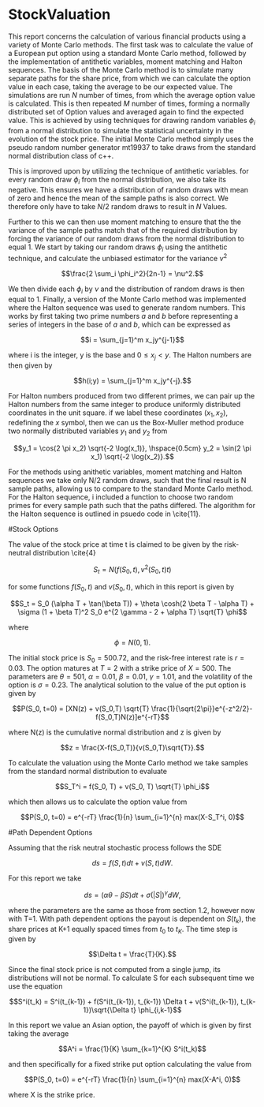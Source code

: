 # StockValuation

This report concerns the calculation of various financial products using a variety of Monte Carlo methods. The first task was to calculate the value of a European put option using a standard Monte Carlo method, followed by the implementation of antithetic variables, moment matching and Halton sequences. The basis of the Monte Carlo method is to simulate many separate paths for the share price, from which we can calculate the option value in each case, taking the average to be our expected value. The simulations are run $N$ number of times, from which the average option value is calculated. This is then repeated $M$ number of times, forming a normally distributed set of Option values and averaged again to find the expected value. This is achieved by using techniques for drawing random variables $\phi_i$ from a normal distribution to simulate the statistical uncertainty in the evolution of the stock price. The initial Monte Carlo method simply uses the pseudo random number generator mt19937 to take draws from the standard normal distribution class of c++. 

This is improved upon by utilizing the technique of antithetic variables. for every random draw $\phi_i$ from the normal distribution, we also take its negative. This ensures we have a distribution of random draws with mean of zero and hence the mean of the sample paths is also correct. We therefore only have to take $N/2$ random draws to result in $N$ Values. 

Further to this we can then use moment matching to ensure that the the variance of the sample paths match that of the required distribution by forcing the variance of our random draws from the normal distribution to equal 1. We start by taking our random draws $\phi_i$ using the antithetic technique, and calculate the unbiased estimator for the variance $\nu^2$


$$\frac{2 \sum_i \phi_i^2}{2n-1} = \nu^2.$$


We then divide each $\phi_i$ by $\nu$ and the distribution of random draws is then equal to 1. Finally, a version of the Monte Carlo method was implemented where the Halton sequence was used to generate random numbers. This works by first taking two prime numbers $a$ and $b$ before representing a series of integers in the base of $a$ and $b$, which can be expressed as


$$i = \sum_{j=1}^m x_jy^{j-1}$$

where i is the integer, y is the base and $0 \le x_j < y$. The Halton numbers are then given by

$$h(i;y) = \sum_{j=1}^m x_jy^{-j}.$$

For Halton numbers produced from two different primes, we can pair up the Halton numbers from the same integer to produce uniformly distributed coordinates in the unit square. if we label these coordinates $(x_1, x_2)$, redefining the $x$ symbol, then we can us the Box-Muller method produce two normally distributed variables $y_1$ and $y_2$ from 


$$y_1 = \cos(2 \pi x_2) \sqrt{-2 \log(x_1)}, \hspace{0.5cm} y_2 = \sin(2 \pi x_1) \sqrt{-2 \log(x_2)}.$$

For the methods using anithetic variables, moment matching and Halton sequences we take only N/2 random draws, such that the final result is N sample paths, allowing us to compare to the standard Monte Carlo method. For the Halton sequence, i included a function to choose two random primes for every sample path such that the paths differed. The algorithm for the Halton sequence is outlined in psuedo code in \cite{11}.


#Stock Options
 
The value of the stock price at time t is claimed to be given by the risk-neutral distribution \cite{4}


$$S_t = N(f(S_0,t), v^2(S_0, t)t)$$

for some functions $f(S_0,t)$ and $v(S_0,t)$, which in this report is given by


$$S_t = S_0 (\alpha T + \tan(\beta T)) + \theta \cosh(2 \beta T - \alpha T) + \sigma (1 + \beta T)^2 S_0 e^{2 \gamma - 2 + \alpha T} \sqrt{T} \phi$$



where 

$$\phi = N(0,1).$$

The initial stock price is $S_0=500.72$, and the risk-free interest rate is $r=0.03$. The option matures at $T=2$ with a strike price of $X=500$. The parameters are $\theta=501$, $\alpha=0.01$, $\beta=0.01$, $\gamma=1.01$, and the volatility of the option is $\sigma=0.23$. The analytical solution to the value of the put option is given by


$$P(S_0, t=0) = [XN(z) + v(S_0,T) \sqrt{T} \frac{1}{\sqrt{2\pi}}e^{-z^2/2}-f(S_0,T)N(z)]e^{-rT}$$

where N(z) is the cumulative normal distribution and z is given by


$$z = \frac{X-f(S_0,T)}{v(S_0,T)\sqrt{T}}.$$

To calculate the valuation using the Monte Carlo method we take samples from the standard normal distribution to evaluate


$$S_T^i = f(S_0, T) + v(S_0, T) \sqrt{T} \phi_i$$


which then allows us to calculate the option value from

$$P(S_0, t=0) = e^{-rT} \frac{1}{n} \sum_{i=1}^{n} max(X-S_T^i, 0)$$

#Path Dependent Options

Assuming that the risk neutral stochastic process follows the SDE

$$ds = f(S,t)dt + v(S,t)dW.$$

For this report we take


$$ds = (\alpha \theta - \beta S)dt + \sigma (|S|)^{\gamma}dW,$$

where the parameters are the same as those from section 1.2, however now with T=1. With path dependent options the payout is dependent on $S(t_k)$, the share prices at K+1 equally spaced times from $t_0$ to $t_K$. The time step is given by

$$\Delta t = \frac{T}{K}.$$

Since the final stock price is not computed from a single jump, its distributions will not be normal. To calculate S for each subsequent time we use the equation


$$S^i(t_k) = S^i(t_{k-1}) + f(S^i(t_{k-1}), t_{k-1}) \Delta t + v(S^i(t_{k-1}), t_{k-1})\sqrt{\Delta t} \phi_{i,k-1}$$

In this report we value an Asian option, the payoff of which is given by first taking the average

$$A^i = \frac{1}{K} \sum_{k=1}^{K} S^i(t_k)$$

and then specifically for a fixed strike put option calculating the value from

$$P(S_0, t=0) = e^{-rT} \frac{1}{n} \sum_{i=1}^{n} max(X-A^i, 0)$$

where X is the strike price.
